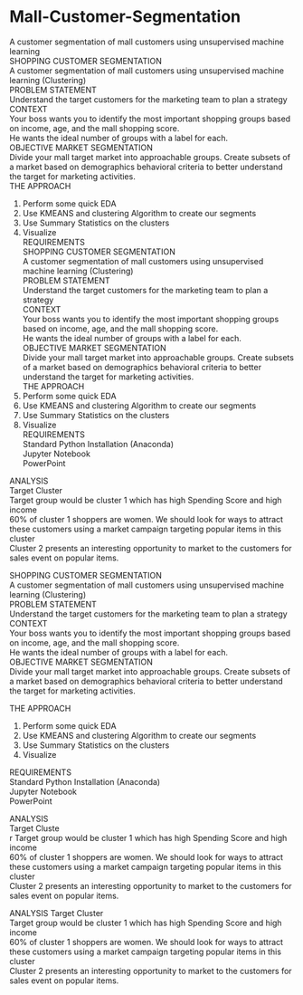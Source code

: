# Mall-Customer-Segmentation
A customer segmentation of mall customers using unsupervised machine learning<br /> 
SHOPPING CUSTOMER SEGMENTATION<br />
A customer segmentation of mall customers using unsupervised machine learning (Clustering)<br />
PROBLEM STATEMENT<br />
Understand the target customers for the marketing team to plan a strategy<br />
CONTEXT<br />
Your boss wants you to identify the most important shopping groups based on income, age, and the mall shopping score.<br />
He wants the ideal number of groups with a label for each.<br />
OBJECTIVE MARKET SEGMENTATION<br />
Divide your mall target market into approachable groups. Create subsets of a market based on demographics behavioral criteria to better understand the target for marketing activities.<br />
THE APPROACH<br />
1.	Perform some quick EDA<br />
2.	Use KMEANS and clustering Algorithm to create our segments<br />
3.	Use Summary Statistics on the clusters<br />
4.	Visualize<br />
REQUIREMENTS<br />
SHOPPING CUSTOMER SEGMENTATION<br />
A customer segmentation of mall customers using unsupervised machine learning (Clustering)<br />
PROBLEM STATEMENT<br />
Understand the target customers for the marketing team to plan a strategy<br />
CONTEXT<br />
Your boss wants you to identify the most important shopping groups based on income, age, and the mall shopping score.<br />
He wants the ideal number of groups with a label for each.<br />
OBJECTIVE MARKET SEGMENTATION<br />
Divide your mall target market into approachable groups. Create subsets of a market based on demographics behavioral criteria to better understand the target for marketing activities.<br />
THE APPROACH<br />
1.	Perform some quick EDA<br />
2.	Use KMEANS and clustering Algorithm to create our segments<br />
3.	Use Summary Statistics on the clusters<br />
4.	Visualize<br />
REQUIREMENTS<br />
Standard Python Installation (Anaconda)<br />
Jupyter Notebook<br />
PowerPoint<br />

ANALYSIS<br />
Target Cluster<br />
Target group would be cluster 1 which has high Spending Score and high income<br />
60% of cluster 1 shoppers are women. We should look for ways to attract these customers using a market campaign targeting popular items in this cluster<br />
Cluster 2 presents an interesting opportunity to market to the customers for sales event on popular items.<br />



SHOPPING CUSTOMER SEGMENTATION<br />
A customer segmentation of mall customers using unsupervised machine learning (Clustering)<br />
PROBLEM STATEMENT<br />
Understand the target customers for the marketing team to plan a strategy<br />
CONTEXT<br />
Your boss wants you to identify the most important shopping groups based on income, age, and the mall shopping score.<br />
He wants the ideal number of groups with a label for each.<br />
OBJECTIVE MARKET SEGMENTATION<br />
Divide your mall target market into approachable groups. Create subsets of a market based on demographics behavioral criteria to better understand the target for marketing activities.<br />

THE APPROACH<br />
1.	Perform some quick EDA<br />
2.	Use KMEANS and clustering Algorithm to create our segments<br />
3.	Use Summary Statistics on the clusters<br />
4.	Visualize<br />


REQUIREMENTS<br />
Standard Python Installation (Anaconda)<br />
Jupyter Notebook<br />
PowerPoint<br />

ANALYSIS<br />
Target Cluste<br />r
Target group would be cluster 1 which has high Spending Score and high income<br />
60% of cluster 1 shoppers are women. We should look for ways to attract these customers using a market campaign targeting popular items in this cluster<br />
Cluster 2 presents an interesting opportunity to market to the customers for sales event on popular items.<br />

ANALYSIS
Target Cluster<br />
Target group would be cluster 1 which has high Spending Score and high income<br />
60% of cluster 1 shoppers are women. We should look for ways to attract these customers using a market campaign targeting popular items in this cluster<br />
Cluster 2 presents an interesting opportunity to market to the customers for sales event on popular items.<br />



